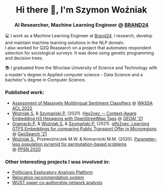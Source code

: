 <h1 align="center">Hi there 👋, I'm Szymon Woźniak </h1>
<h3 align="center">AI Researcher, Machine Learning Engineer @ <a href="https://brand24.com/">BRAND24</a></h3>

:computer: I work as a Machine Learning Engineer at [Brand24](https://brand24.com/). I research, develop and maintain machine learning solutions in the NLP domain.  
I also worked for Q2Q Reasearch on a project that automates respondent selection for sociological surveys. It was done using genetic programming and decision trees.

:books: I graduated from the Wroclaw University of Science and Technology with a master's degree in Applied computer science - Data Science and a bachelor's degree in Computer Science.


### Published work:
- [Assessment of Massively Multilingual Sentiment Classifiers](https://aclanthology.org/2022.wassa-1.13/) @ [WASSA](https://wassa-workshop.github.io) [ACL 2022](https://www.2022.aclweb.org)
- [Woźniak S.](https://github.com/simonusher) & [Szymański P.](https://github.com/niedakh) (2021). [Hex2vec -- Context-Aware Embedding H3 Hexagons with OpenStreetMap Tags](https://dl.acm.org/doi/abs/10.1145/3486635.3491076) @ [GEOAI '21](https://geoai.ornl.gov/acmsigspatial-geoai/2021-2/)
- [Gramacki P.](https://github.com/piotrgramacki) & [Woźniak S.](https://github.com/simonusher) & [Szymański P.](https://github.com/niedakh) (2021). [gtfs2vec: Learning GTFS Embeddings for comparing Public Transport Offer in Microregions](https://dl.acm.org/doi/10.1145/3486640.3491392) @ [GeoSearch '21](https://geosearch-workshop.github.io)
- [Woźniak S.](https://github.com/simonusher), Przewoźniczek M.W. & Komarnicki M.M. (2020). [Parameter-less population pyramid for permutation-based problems](https://link.springer.com/chapter/10.1007/978-3-030-58112-1_29)  
@ [PPSN 2020](https://ppsn2020.liacs.leidenuniv.nl/)

### Other interesting projects I was involved in:
- [Politicians Exploratory Analysis Platform](https://github.com/EmbeddML/peap-backend)
- [Relocation recommendation system](https://github.com/EmbeddML/relocation-recommendation)
- [WUST paper co-authorship network analysis](https://frugile.github.io/onos-pwr/coautorship/)

